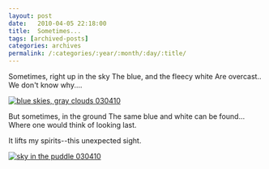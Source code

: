 ```yaml
---
layout: post
date:	2010-04-05 22:18:00
title:  Sometimes...
tags: [archived-posts]
categories: archives
permalink: /:categories/:year/:month/:day/:title/
---
```

Sometimes,  right up in the sky
The blue, and the fleecy white
Are overcast..
We don't know why....


<a href="http://s967.photobucket.com/albums/ae160/pedoral/?action=view&current=IMG_3401.jpg" target="_blank"><img src="http://i967.photobucket.com/albums/ae160/pedoral/IMG_3401.jpg" border="0" alt="blue skies, gray clouds 030410"></a>


But sometimes, in the ground
The same blue and white can be found...
Where one would think of looking last.

It lifts my spirits--this unexpected sight.


<a href="http://s967.photobucket.com/albums/ae160/pedoral/?action=view&current=IMG_3399.jpg" target="_blank"><img src="http://i967.photobucket.com/albums/ae160/pedoral/IMG_3399.jpg" border="0" alt="sky in the puddle 030410"></a>
